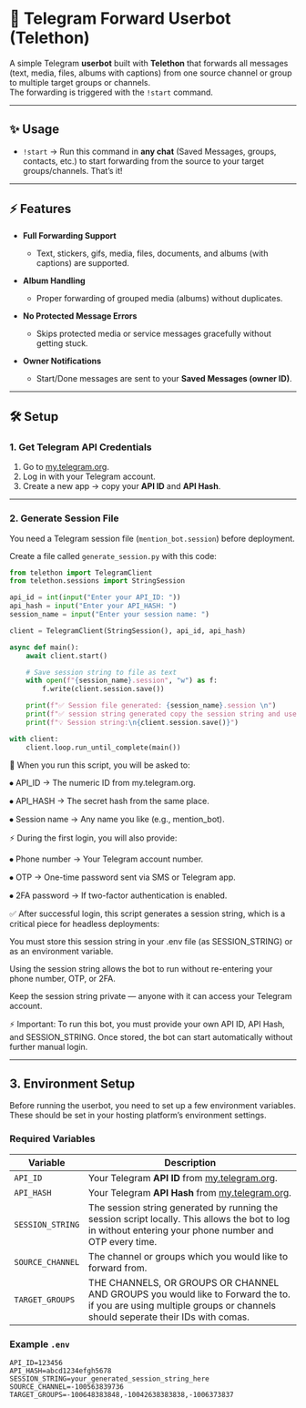 # 🚀 Telegram Forward Userbot (Telethon)

A simple Telegram **userbot** built with **Telethon** that forwards all messages (text, media, files, albums with captions) from one source channel or group to multiple target groups or channels.  
The forwarding is triggered with the `!start` command.  

---

## ✨ Usage

- `!start` → Run this command in **any chat** (Saved Messages, groups, contacts, etc.) to start forwarding from the source to your target groups/channels. That’s it!  

---

## ⚡ Features

- **Full Forwarding Support**  
  - Text, stickers, gifs, media, files, documents, and albums (with captions) are supported.  

- **Album Handling**  
  - Proper forwarding of grouped media (albums) without duplicates.  

- **No Protected Message Errors**  
  - Skips protected media or service messages gracefully without getting stuck.  

- **Owner Notifications**  
  - Start/Done messages are sent to your **Saved Messages (owner ID)**.  

---

## 🛠️ Setup

### 1. Get Telegram API Credentials
1. Go to [my.telegram.org](https://my.telegram.org).  
2. Log in with your Telegram account.  
3. Create a new app → copy your **API ID** and **API Hash**.  

---


### 2. Generate Session File
You need a Telegram session file (`mention_bot.session`) before deployment.

Create a file called `generate_session.py` with this code:


```python
from telethon import TelegramClient
from telethon.sessions import StringSession

api_id = int(input("Enter your API_ID: "))
api_hash = input("Enter your API_HASH: ")
session_name = input("Enter your session name: ")

client = TelegramClient(StringSession(), api_id, api_hash)

async def main():
    await client.start()

    # Save session string to file as text
    with open(f"{session_name}.session", "w") as f:
        f.write(client.session.save())

    print(f"✅ Session file generated: {session_name}.session \n")
    print(f"✅ session string generated copy the session string and use it in your environment \n ")
    print(f"💡 Session string:\n{client.session.save()}")

with client:
    client.loop.run_until_complete(main())
```


📝 When you run this script, you will be asked to:

⦁ API_ID → The numeric ID from my.telegram.org.

⦁ API_HASH → The secret hash from the same place.

⦁ Session name → Any name you like (e.g., mention_bot).


⚡ During the first login, you will also provide:

⦁ Phone number → Your Telegram account number.

⦁ OTP → One-time password sent via SMS or Telegram app.

⦁ 2FA password → If two-factor authentication is enabled.


✅ After successful login, this script generates a session string, which is a critical piece for headless deployments:

You must store this session string in your .env file (as SESSION_STRING) or as an environment variable.

Using the session string allows the bot to run without re-entering your phone number, OTP, or 2FA.

Keep the session string private — anyone with it can access your Telegram account.


⚡ Important: To run this bot, you must provide your own API ID, API Hash, and SESSION_STRING. Once stored, the bot can start automatically without further manual login.




---

## 3. Environment Setup

Before running the userbot, you need to set up a few environment variables.  
These should be set in your hosting platform’s environment settings.

### Required Variables

| Variable          | Description                                                                 |
|------------------|-----------------------------------------------------------------------------|
| `API_ID`          | Your Telegram **API ID** from [my.telegram.org](https://my.telegram.org).   |
| `API_HASH`        | Your Telegram **API Hash** from [my.telegram.org](https://my.telegram.org). |
| `SESSION_STRING`  | The session string generated by running the session script locally. This allows the bot to log in without entering your phone number and OTP every time. |
| `SOURCE_CHANNEL`  | The channel or groups which you would like to forward from. |
| `TARGET_GROUPS`   | THE CHANNELS, OR GROUPS OR CHANNEL AND GROUPS you would like to Forward the to. if you are using multiple groups or channels should seperate their IDs with comas.|

### Example `.env` 

```env
API_ID=123456
API_HASH=abcd1234efgh5678
SESSION_STRING=your_generated_session_string_here
SOURCE_CHANNEL=-100563839736
TARGET_GROUPS=-100648383848,-10042638383838,-1006373837

